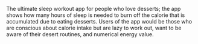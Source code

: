 The ultimate sleep workout app for people who love desserts; the app shows how many hours of sleep is needed to burn off the calorie that is accumulated due to eating desserts. Users of the app would be those who are conscious about calorie intake but are lazy to work out, want to be aware of their desert routines, and numerical energy value.

